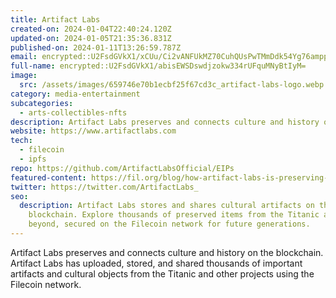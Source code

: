 ```yaml
---
title: Artifact Labs
created-on: 2024-01-04T22:40:24.120Z
updated-on: 2024-01-05T21:35:36.831Z
published-on: 2024-01-11T13:26:59.787Z
email: encrypted::U2FsdGVkX1/xCUu/Ci2vANFUkMZ70CuhQUsPwTMmDdk54Yg76ampppQgldjwrSof
full-name: encrypted::U2FsdGVkX1/abisEWSDswdjzokw334rUFquMNyBtIyM=
image:
  src: /assets/images/659746e70b1ecbf25f67cd3c_artifact-labs-logo.webp
category: media-entertainment
subcategories:
  - arts-collectibles-nfts
description: Artifact Labs preserves and connects culture and history on the blockchain.
website: https://www.artifactlabs.com
tech:
  - filecoin
  - ipfs
repo: https://github.com/ArtifactLabsOfficial/EIPs
featured-content: https://fil.org/blog/how-artifact-labs-is-preserving-and-connecting-history-and-culture-using-the-blockchain
twitter: https://twitter.com/ArtifactLabs_
seo:
  description: Artifact Labs stores and shares cultural artifacts on the
    blockchain. Explore thousands of preserved items from the Titanic and
    beyond, secured on the Filecoin network for future generations.
---
```


Artifact Labs preserves and connects culture and history on the blockchain. Artifact Labs has uploaded, stored, and shared thousands of important artifacts and cultural objects from the Titanic and other projects using the Filecoin network.

